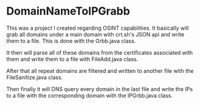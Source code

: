 # DomainNameToIPGrabb
This was a project I created regarding OSINT capabilities. It basically will grab all domains under a main domain with crt.sh's JSON api and write them to a file.
This is done with the Grbb.java class.


It then will parse all of these domains from the certificates associated with them and write them to a file with FileAdd.java class. 


After that all repeat domains are filtered and written to another file with the FileSanitize.java class.


Then finally it will DNS query every domain in the last file and write the IPs to a file with the corresponding domain with the IPGrbb.java class.
